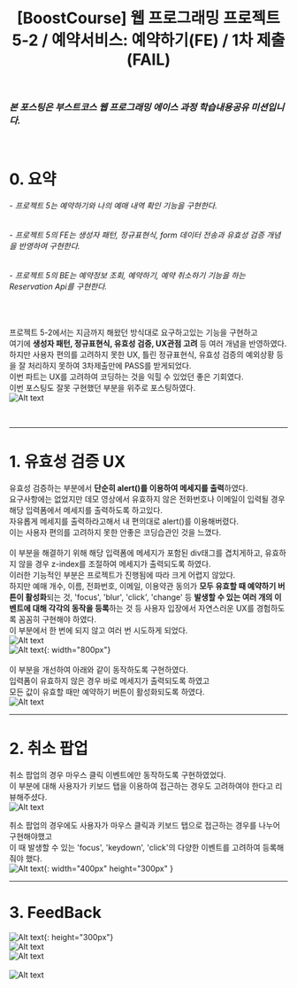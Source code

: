 ﻿---
layout: post
title: '[BoostCourse] 웹 프로그래밍 프로젝트 5-2 / 예약서비스: 예약하기(FE) / 1차 제출(FAIL)'
tags: [BoostCourse]
image: '/images/posts/boostcourse.JPG'
---

### *본 포스팅은 부스트코스 웹 프로그래밍 에이스 과정 학습내용공유 미션입니다.*  

<br/>

# 0. 요약
###### - 프로젝트 5는 예약하기와 나의 예매 내역 확인 기능을 구현한다.
###### - 프로젝트 5의 FE는 생성자 패턴, 정규표현식, form 데이터 전송과 유효성 검증 개념을 반영하여 구현한다. 
###### - 프로젝트 5의 BE는 예약정보 조회, 예약하기, 예약 취소하기 기능을 하는 Reservation Api를 구현한다.


<br/>

프로젝트 5-2에서는 지금까지 해왔던 방식대로 요구하고있는 기능을 구현하고  
여기에 **생성자 패턴, 정규표현식, 유효성 검증, UX관점 고려** 등 여러 개념을 반영하였다.  
하지만 사용자 편의를 고려하지 못한 UX, 틀린 정규표현식, 유효성 검증의 예외상황 등을 잘 처리하지 못하여 3차제출만에 PASS를 받게되었다.  
이번 파트는 UX를 고려하여 코딩하는 것을 익힐 수 있었던 좋은 기회였다.  
이번 포스팅도 잘못 구현했던 부분을 위주로 포스팅하였다.  
![Alt text](/images/posts/post_6/post_6_feedback_0.JPG)<br/>

<br/>

*****

# 1. 유효성 검증 UX  
유효성 검증하는 부분에서 **단순히 alert()를 이용하여 메세지를 출력**하였다.  
요구사항에는 없었지만 데모 영상에서 유효하지 않은 전화번호나 이메일이 입력될 경우 해당 입력폼에서 메세지를 출력하도록 하고있다.  
자유롭게 메세지를 출력하라고해서 내 편의대로 alert()를 이용해버렸다.  
이는 사용자 편의를 고려하지 못한 안좋은 코딩습관인 것을 느꼈다.  
<br/>
이 부분을 해결하기 위해 해당 입력폼에 메세지가 포함된 div태그를 겹치게하고, 유효하지 않을 경우 z-index를 조절하여 메세지가 출력되도록 하였다.  
이러한 기능적인 부분은 프로젝트가 진행됨에 따라 크게 어렵지 않았다.  
하지만 예매 개수, 이름, 전화번호, 이메일, 이용약관 동의가 **모두 유효할 때 예약하기 버튼이 활성화**되는 것, 'focus', 'blur', 'click', 'change' 등 **발생할 수 있는 여러 개의 이벤트에 대해 각각의 동작을 등록**하는 것 등 사용자 입장에서 자연스러운 UX를 경험하도록 꼼꼼히 구현해야 하였다.  
이 부분에서 한 번에 되지 않고 여러 번 시도하게 되었다.  
![Alt text](/images/posts/post_6/post_6_feedback_1.JPG)<br/>
![Alt text](/images/posts/post_6/post_6_feedback_2.JPG){: width="800px"}<br/>
<br/>
이 부분을 개선하여 아래와 같이 동작하도록 구현하였다.  
입력폼이 유효하지 않은 경우 바로 메세지가 출력되도록 하였고  
모든 값이 유효할 때만 예약하기 버튼이 활성화되도록 하였다.  
![Alt text](/images/posts/post_6/post_6_feedback_1_1.JPG)
<br/>

*****

# 2. 취소 팝업 
취소 팝업의 경우 마우스 클릭 이벤트에만 동작하도록 구현하였었다.  
이 부분에 대해 사용자가 키보드 탭을 이용하여 접근하는 경우도 고려하여야 한다고 리뷰해주셨다.  
![Alt text](/images/posts/post_6/post_6_feedback_4.JPG)<br/>


취소 팝업의 경우에도 사용자가 마우스 클릭과 키보드 탭으로 접근하는 경우를 나누어 구현해야했고  
이 때 발생할 수 있는 'focus', 'keydown', 'click'의 다양한 이벤트를 고려하여 등록해줘야 했다.  
![Alt text](/images/posts/post_6/post_6_feedback_4_1.JPG){: width="400px" height="300px" }<br/>


*****

# 3. FeedBack
![Alt text](/images/posts/post_6/post_6_feedback_5.JPG){: height="300px"}<br/>
![Alt text](/images/posts/post_6/post_6_feedback_6.JPG)<br/>
![Alt text](/images/posts/post_6/post_6_feedback_7.JPG)<br/>
<br/>
![Alt text](/images/posts/post_6/post_6_feedback_8.JPG)<br/>